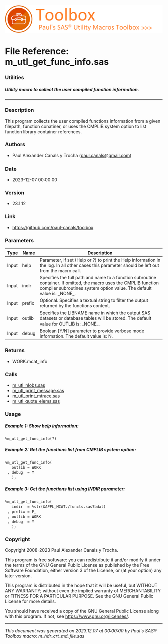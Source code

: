 ![../../misc/images/doc_header.png](../../misc/images/doc_header.png)
# 
# File Reference: m_utl_get_func_info.sas

### Utilities

##### Utility macro to collect the user compiled function information.

***

### Description
This program collects the user compiled functions information from a given filepath, function conatiner, or uses the CMPLIB system option to list function library container references.



### Authors
* Paul Alexander Canals y Trocha (paul.canals@gmail.com)

### Date
* 2023-12-07 00:00:00

### Version
* 23.1.12

### Link
* https://github.com/paul-canals/toolbox

### Parameters
| Type | Name | Description |
| ---- | ---- | ----------- |
| Input | help | Parameter, if set (Help or ?) to print the Help information in the log. In all other cases this parameter should be left out from the macro call. |
| Input | indir | Specifies the full path and name to a function subroutine container. If omitted, the macro uses the CMPLIB function compiler subroutines system option value. The default value is: \_NONE\_. |
| Input | prefix | Optional. Specifies a textual string to filter the output returned by the functions content. |
| Input | outlib | Specifies the LIBNAME name in which the output SAS datasets or database tables will be stored. The default value for OUTLIB is: \_NONE\_. |
| Input | debug | Boolean [Y/N] parameter to provide verbose mode information. The default value is: N. |

### Returns
* WORK.mcat_info

### Calls
* [m_utl_nlobs.sas](m_utl_nlobs.md)
* [m_utl_print_message.sas](m_utl_print_message.md)
* [m_utl_print_mtrace.sas](m_utl_print_mtrace.md)
* [m_utl_quote_elems.sas](m_utl_quote_elems.md)

### Usage

##### Example 1: Show help information:
```sas
%m_utl_get_func_info(?)
```

##### Example 2: Get the functions list from CMPLIB system option:
```sas
%m_utl_get_func_info(
   outlib = WORK
 , debug  = Y
   );
```

##### Example 3: Get the functions list using INDIR parameter:
```sas
%m_utl_get_func_info(
   indir  = %str(&APPL_MCAT./functs.sas7bdat)
 , prefix = F_
 , outlib = WORK
 , debug  = Y
   );

```

### Copyright
Copyright 2008-2023 Paul Alexander Canals y Trocha. 
 
This program is free software: you can redistribute it and/or modify 
it under the terms of the GNU General Public License as published by 
the Free Software Foundation, either version 3 of the License, or 
(at your option) any later version. 
 
This program is distributed in the hope that it will be useful, 
but WITHOUT ANY WARRANTY; without even the implied warranty of 
MERCHANTABILITY or FITNESS FOR A PARTICULAR PURPOSE. See the 
GNU General Public License for more details. 
 
You should have received a copy of the GNU General Public License 
along with this program. If not, see <https://www.gnu.org/licenses/>. 


***
*This document was generated on 2023.12.07 at 00:00:00 by Paul's SAS&reg; Toolbox macro: m_hdr_crt_md_file.sas*
